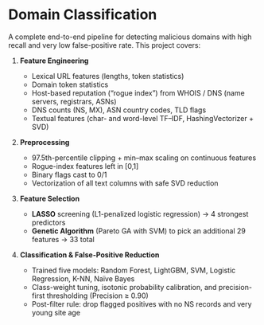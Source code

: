 # Domain Classification

A complete end-to-end pipeline for detecting malicious domains with high recall and very low false-positive rate. This project covers:

1. **Feature Engineering**  
   - Lexical URL features (lengths, token statistics)  
   - Domain token statistics  
   - Host-based reputation (“rogue index”) from WHOIS / DNS (name servers, registrars, ASNs)  
   - DNS counts (NS, MX), ASN country codes, TLD flags  
   - Textual features (char- and word-level TF–IDF, HashingVectorizer + SVD)

2. **Preprocessing**  
   - 97.5th-percentile clipping + min–max scaling on continuous features  
   - Rogue-index features left in [0,1]  
   - Binary flags cast to 0/1  
   - Vectorization of all text columns with safe SVD reduction  

3. **Feature Selection**  
   - **LASSO** screening (L1-penalized logistic regression) → 4 strongest predictors  
   - **Genetic Algorithm** (Pareto GA with SVM) to pick an additional 29 features → 33 total  

4. **Classification & False-Positive Reduction**  
   - Trained five models: Random Forest, LightGBM, SVM, Logistic Regression, K-NN, Naïve Bayes  
   - Class-weight tuning, isotonic probability calibration, and precision-first thresholding (Precision ≥ 0.90)  
   - Post-filter rule: drop flagged positives with no NS records and very young site age  
